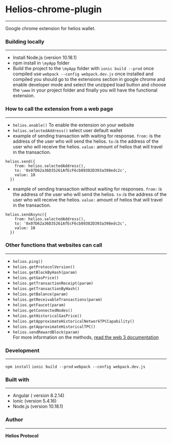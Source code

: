 # Helios-chrome-plugin
___
Google chrome extension for helios wallet.

### Building locally
___
* Install Node.js (version 10.18.1)
* npm install in `\myApp` folder 
* Build the project to the `\myApp` folder with `ionic build --prod` once compiled use `webpack --config webpack.dev.js`
once installed and compiled you should go to the extensions section in google chrome and enable developer mode and select 
the unzipped load button and choose the `\www`  in your project folder and finally you will have the functional extension.

### How to call the extension from a web page
___
* `helios.enable()` To enable the extension on your website
* `helios.selectedAddress()` select user default wallet
* example of sending transaction with waiting for response. `from:` is the address of the user who will send the helios. 
`to:`is the address of the user who will receive the helios. `value:` amount of helios that will travel in the transaction.
~~~
helios.send({
    from: helios.selectedAddress(),
    to: '0x07D62a36D35261AfEcF6cb89382D393a398edc2c',
    value: 10
  })
~~~
* example of sending transaction without waiting for responses. `from:` is the address of the user who will send the helios. 
`to:`is the address of the user who will receive the helios. `value:` amount of helios that will travel in the transaction. 
~~~
helios.sendAsync({
    from: helios.selectedAddress(),
    to: '0x07D62a36D35261AfEcF6cb89382D393a398edc2c',
    value: 10
  })
~~~

### Other functions that websites can call
___
* `helios.ping()`
* `helios.getProtocolVersion()`
* `helios.getBlockByHash(param)`
* `helios.getGasPrice()`
* `helios.getTransactionReceipt(param)`
* `helios.getTransactionByHash()`
* `helios.getBalance(param)`
* `helios.getReceivableTransactions(param)`
* `helios.getFaucet(param)`
* `helios.getConnectedNodes()`
* `helios.getHistoricalGasPrice()`
* `helios.getApproximateHistoricalNetworkTPCCapability()`
* `helios.getApproximateHistoricalTPC()`
* `helios.sendRewardBlock(param)`  
For more information on the methods, [read the web 3 documentation](https://web3js.readthedocs.io/en/v1.2.9/)

### Development
___
`npm install`
`ionic build --prod`
`webpack --config webpack.dev.js`

### Built with
___
* Angular ( version 8.2.14)
* Ionic (version 5.4.16)
* Node.js (version 10.18.1)

### Author
___
**Helios Protocol**

